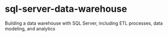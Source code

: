 # sql-server-data-warehouse
Building a data warehouse with SQL Server, including ETL processes, data modeling, and analytics
